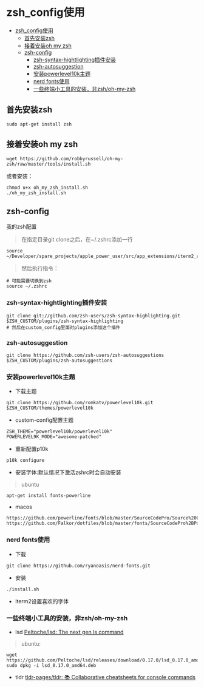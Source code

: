 # zsh_config使用

<!--ts-->
* [zsh_config使用](#zsh_config使用)
   * [首先安装zsh](#首先安装zsh)
   * [接着安装oh my zsh](#接着安装oh-my-zsh)
   * [zsh-config](#zsh-config)
      * [zsh-syntax-hightlighting插件安装](#zsh-syntax-hightlighting插件安装)
      * [zsh-autosuggestion](#zsh-autosuggestion)
      * [安装powerlevel10k主题](#安装powerlevel10k主题)
      * [nerd fonts使用](#nerd-fonts使用)
      * [一些终端小工具的安装，非zsh/oh-my-zsh](#一些终端小工具的安装非zshoh-my-zsh)

<!-- Created by https://github.com/ekalinin/github-markdown-toc -->
<!-- Added by: kuanhsiaokuo, at: Mon Jul  4 10:32:56 CST 2022 -->

<!--te-->

## 首先安装zsh

```
sudo apt-get install zsh
```

## 接着安装oh my zsh

```
wget https://github.com/robbyrussell/oh-my-zsh/raw/master/tools/install.sh
```

或者安装：

```
chmod u+x oh_my_zsh_install.sh
./oh_my_zsh_install.sh
```

## zsh-config

我的zsh配置

> 在指定目录git clone之后，在~/.zshrc添加一行

```shell
source ~/Developer/spare_projects/apple_power_user/src/app_extensions/iterm2_around/zsh_config/custom_config¬
```

> 然后执行指令：

```
# 可能需要切换到zsh
source ~/.zshrc
```

### zsh-syntax-hightlighting插件安装

```
git clone git://github.com/zsh-users/zsh-syntax-highlighting.git $ZSH_CUSTOM/plugins/zsh-syntax-highlighting
# 然后在custom_config里面对plugins添加这个插件
```

### zsh-autosuggestion

```
git clone https://github.com/zsh-users/zsh-autosuggestions $ZSH_CUSTOM/plugins/zsh-autosuggestions
```

### 安装powerlevel10k主题

- 下载主题

```
git clone https://github.com/romkatv/powerlevel10k.git $ZSH_CUSTOM/themes/powerlevel10k
```

- custom-config配置主题

```
ZSH_THEME="powerlevel10k/powerlevel10k"
POWERLEVEL9K_MODE="awesome-patched"
```

- 重新配置p10k

```
p10k configure
```

- 安装字体:默认情况下激活zshrc时会自动安装

> ubuntu

```
apt-get install fonts-powerline
```

- macos

```
https://github.com/powerline/fonts/blob/master/SourceCodePro/Source%20Code%20Pro%20for%20Powerline.otf
https://github.com/Falkor/dotfiles/blob/master/fonts/SourceCodePro%2BPowerline%2BAwesome%2BRegular.ttf
```

### nerd fonts使用

- 下载

```
git clone https://github.com/ryanoasis/nerd-fonts.git
```

- 安装

```
./install.sh
```

- iterm2设置喜欢的字体

### 一些终端小工具的安装，非zsh/oh-my-zsh

- lsd
  [Peltoche/lsd: The next gen ls command](https://github.com/Peltoche/lsd)

> ubuntu:

```
wget https://github.com/Peltoche/lsd/releases/download/0.17.0/lsd_0.17.0_amd64.deb
sudo dpkg -i lsd_0.17.0_amd64.deb
```

- tldr
  [tldr-pages/tldr: 📚 Collaborative cheatsheets for console commands](https://github.com/tldr-pages/tldr)
